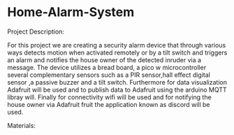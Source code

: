# Home-Alarm-System
Project Description:

For this project we are creating a security alarm device that through various ways detects motion when activated remotely or by a tilt switch and triggers an alarm and notifies the house owner of the detected inruder via a message.                                                                                                           The device utilizes a bread board, a pico w microcontroller several complementary sensors such as a PIR sensor,hall effect digital sensor ,a passive buzzer and a tilt switch. Furthermore for data visualization Adafruit will be used  and to publish data to Adafruit using the arduino MQTT libray will.                                      Finally for connectivity wifi will be used and for notifying the house owner via Adafruit fruit the application known as discord will be used.

Materials:
